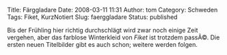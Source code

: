 Title: Färggladare
Date: 2008-03-11 11:31
Author: tom
Category: Schweden
Tags: Fiket, KurzNotiert
Slug: faerggladare
Status: published

Bis der Frühling hier richtig durchschlägt wird zwar noch einige Zeit
vergehen, aber das farblose Winterkleid von *Fiket* ist trotzdem passÃ©.
Die ersten neuen Titelbilder gibt es auch schon; weitere werden folgen.

